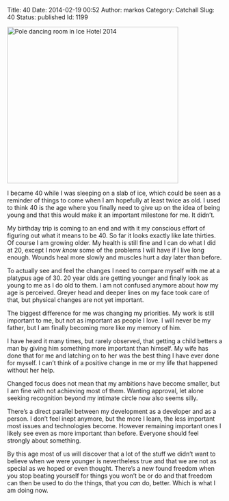 Title: 40
Date: 2014-02-19 00:52
Author: markos
Category: Catchall
Slug: 40
Status: published
Id: 1199

<html>
 <body>
  <div>
   <p class="aligncenter">
    <img alt="Pole dancing room in Ice Hotel 2014" height="365" src="http://markos.gaivo.net/images/ice_hotel.jpg" width="400"/>
   </p>
   <p>
    I became 40 while I was sleeping on a slab of ice, which could be seen as a reminder of things to come when I am hopefully at least twice as old. I used to think 40 is the age where you finally need to give up on the idea of being young and that this would make it an important milestone for me. It didn’t.
   </p>
   <p>
    My birthday trip is coming to an end and with it my conscious effort of figuring out what it means to be 40. So far it looks exactly like late thirties. Of course I am growing older. My health is still fine and I can do what I did at 20, except I now
    <em>
     know
    </em>
    some of the problems I will have if I live long enough. Wounds heal more slowly and muscles hurt a day later than before.
   </p>
   <p>
    To actually see and feel the changes I need to compare myself with me at a platypus age of 30. 20 year olds are getting younger and finally look as young to me as I do old to them. I am not confused anymore about how my age is perceived. Greyer head and deeper lines on my face took care of that, but physical changes are not yet important.
   </p>
   <p>
    The biggest difference for me was changing my priorities. My work is still important to me, but not as important as people I love. I will never be my father, but I am finally becoming more like my memory of him.
   </p>
   <p>
    I have heard it many times, but rarely observed, that getting a child betters a man by giving him something more important than himself. My wife has done that for me and latching on to her was the best thing I have ever done for myself. I can’t think of a positive change in me or my life that happened without her help.
   </p>
   <p>
    Changed focus does not mean that my ambitions have become smaller, but I am fine with not achieving most of them. Wanting approval, let alone seeking recognition beyond my intimate circle now also seems silly.
   </p>
   <p>
    There’s a direct parallel between my development as a developer and as a person. I don’t feel inept anymore, but the more I learn, the less important most issues and technologies become. However remaining important ones I likely see even as more important than before. Everyone should feel strongly about something.
   </p>
   <p>
    By this age most of us will discover that a lot of the stuff we didn’t want to believe when we were younger is nevertheless true and that we are not as special as we hoped or even thought. There’s a new found freedom when you stop beating yourself for things you won’t be or do and that freedom can then be used to do the things, that you
    <em>
     can
    </em>
    do, better. Which is what I am doing now.
   </p>
  </div>
 </body>
</html>